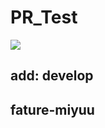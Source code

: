 # PR_Test

![](https://img.shields.io/badge/version-1.0.0-990000.svg)

## add: develop

## fature-miyuu
